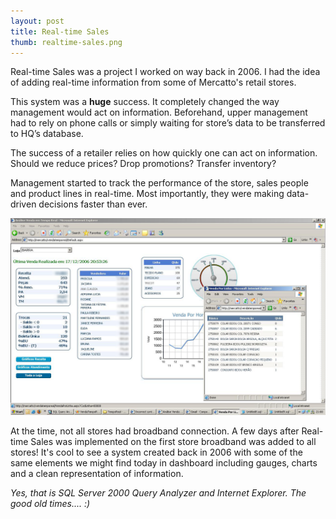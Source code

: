 ```yaml
---
layout: post
title: Real-time Sales
thumb: realtime-sales.png
---
```


Real-time Sales was a project I worked on way back in 2006. I had the idea of adding real-time information from some of Mercatto's retail stores.

This system was a **huge** success. It completely changed the way management would act on information. Beforehand, upper management had to rely on phone calls or simply waiting for store’s data to be transferred to HQ’s database.

The success of a retailer relies on how quickly one can act on information. Should we reduce prices? Drop promotions? Transfer inventory?

Management started to track the performance of the store, sales people and product lines in real-time. Most importantly, they were making data-driven decisions faster than ever.

![Realtime Sales](/public/vtr.png)

At the time, not all stores had broadband connection. A few days after
Real-time Sales was implemented on the first store broadband was added to all
stores! It's cool to see a system created back in 2006 with some of the same
elements we might find today in dashboard including gauges, charts and a clean representation of information.

*Yes, that is SQL Server 2000 Query Analyzer and Internet Explorer. The good
old times.... :)*
